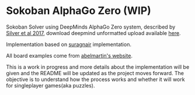 # Sokoban AlphaGo Zero (WIP)

Sokoban Solver using DeepMinds AlphaGo Zero system, described by [Silver et al 2017](https://www.nature.com/articles/nature24270), download deepmind unformatted upload available [here](https://deepmind.com/documents/119/agz_unformatted_nature.pdf).

Implementation based on [suragnair](https://github.com/suragnair/alpha-zero-general) implementation.

All board examples come from [abelmartin's website](http://www.abelmartin.com/rj/sokoban_colecciones.html).

This is a work in progress and more details about the implementation will be given and the README will be updated as the project moves forward. The objective is to understand how the process works and whether it will work for singleplayer games(aka puzzles).
